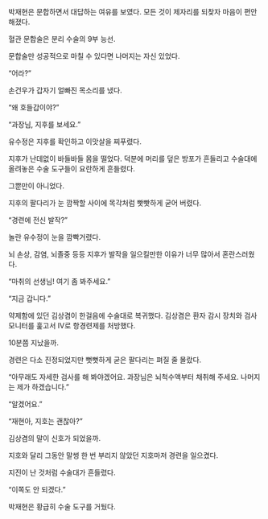 박재현은 문합하면서 대답하는 여유를 보였다. 모든 것이 제자리를 되찾자 마음이 편안해졌다.

혈관 문합술은 분리 수술의 9부 능선.

문합술만 성공적으로 마칠 수 있다면 나머지는 자신 있었다.

“어라?”

손건우가 갑자기 얼빠진 목소리를 냈다.

“왜 호들갑이야?”

“과장님, 지후를 보세요.”

유수정은 지후를 확인하고 이맛살을 찌푸렸다.

지후가 난데없이 바들바들 몸을 떨었다. 덕분에 머리를 덮은 방포가 흔들리고 수술대에 올려놓은 수술 도구들이 요란하게 흔들렸다.

그뿐만이 아니었다.

지후의 팔다리가 눈 깜짝할 사이에 목각처럼 빳빳하게 굳어 버렸다.

“경련에 전신 발작?”

놀란 유수정이 눈을 깜빡거렸다.

뇌 손상, 감염, 뇌졸중 등등 지후가 발작을 일으킬만한 이유가 너무 많아서 혼란스러웠다.

“마취의 선생님! 여기 좀 봐주세요.”

“지금 갑니다.”

약제함에 있던 김상겸이 한걸음에 수술대로 복귀했다. 김상겸은 환자 감시 장치와 검사 모니터를 훑고서 IV로 항경련제를 처방했다.

10분쯤 지났을까.

경련은 다소 진정되었지만 뻣뻣하게 굳은 팔다리는 펴질 줄 몰랐다.

“아무래도 자세한 검사를 해 봐야겠어요. 과장님은 뇌척수액부터 채취해 주세요. 나머지는 제가 하겠습니다.”

“알겠어요.”

“재현아, 지호는 괜찮아?”

김상겸의 말이 신호가 되었을까.

지호와 달리 그동안 말썽 한 번 부리지 않았던 지호마저 경련을 일으켰다.

지진이 난 것처럼 수술대가 흔들렸다.

“이쪽도 안 되겠다.”

박재현은 황급히 수술 도구를 거뒀다.